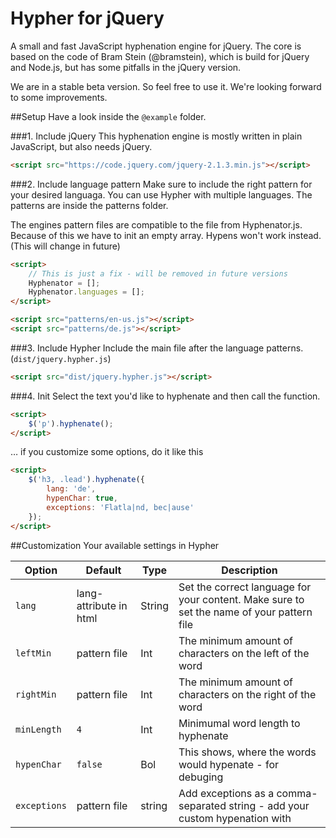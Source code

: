 # Hypher for jQuery

A small and fast JavaScript hyphenation engine for jQuery.
The core is based on the code of Bram Stein (@bramstein), which is build for jQuery and Node.js, but has some pitfalls in the jQuery version.

We are in a stable beta version. So feel free to use it. We're looking forward to some improvements.

##Setup
Have a look inside the `@example` folder.

###1. Include jQuery
This hyphenation engine is mostly written in plain JavaScript, but also needs jQuery.

``` html
<script src="https://code.jquery.com/jquery-2.1.3.min.js"></script>
```

###2. Include language pattern
Make sure to include the right pattern for your desired languaga. You can use Hypher with multiple languages.
The patterns are inside the patterns folder.

The engines pattern files are compatible to the file from Hyphenator.js. Because of this we have to init an empty array. Hypens won't work instead.(This will change in future)
``` html
<script>
    // This is just a fix - will be removed in future versions
    Hyphenator = [];
    Hyphenator.languages = [];
</script>

<script src="patterns/en-us.js"></script>
<script src="patterns/de.js"></script>
```

###3. Include Hypher
Include the main file after the language patterns. (`dist/jquery.hypher.js`)
``` html
<script src="dist/jquery.hypher.js"></script>
```

###4. Init
Select the text you'd like to hyphenate and then call the function.
``` html
<script>
    $('p').hyphenate();
</script>
```

… if you customize some options, do it like this

``` html
<script>
    $('h3, .lead').hyphenate({
        lang: 'de',
        hypenChar: true,
        exceptions: 'Flatla|nd, bec|ause'
    });
</script>
```

##Customization
Your available settings in Hypher

| Option | Default | Type | Description
|--------|---------|------|------------
| `lang` | lang-attribute in html | String | Set the correct language for your content. Make sure to set the name of your pattern file
| `leftMin` | pattern file | Int | The minimum amount of characters on the left of the word
| `rightMin` | pattern file | Int | The minimum amount of characters on the right of the word
| `minLength` | `4` | Int | Minimumal word length to hyphenate
| `hypenChar` | `false` | Bol | This shows, where the words would hypenate - for debuging
| `exceptions` | pattern file | string | Add exceptions as a comma-separated string - add your custom hypenation with |  (vertical bar)